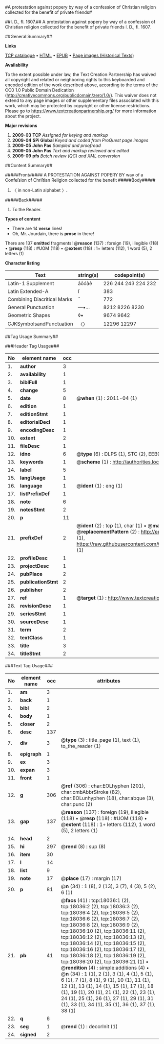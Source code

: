 #A protestation against popery by way of a confession of Christian religion collected for the benefit of private friends#

##I. D., fl. 1607.##
A protestation against popery by way of a confession of Christian religion collected for the benefit of private friends
I. D., fl. 1607.

##General Summary##

**Links**

[TCP catalogue](http://www.ota.ox.ac.uk/tcp/)  • 
[HTML](http://tei.it.ox.ac.uk/tcp/Texts-HTML/free/A19/A19747.html)  • 
[EPUB](http://tei.it.ox.ac.uk/tcp/Texts-EPUB/free/A19/A19747.epub) • 
[Page images (Historical Texts)](https://historicaltexts.jisc.ac.uk/eebo-99852699e)

**Availability**

To the extent possible under law, the Text Creation Partnership has waived all copyright and related or neighboring rights to this keyboarded and encoded edition of the work described above, according to the terms of the CC0 1.0 Public Domain Dedication (http://creativecommons.org/publicdomain/zero/1.0/). This waiver does not extend to any page images or other supplementary files associated with this work, which may be protected by copyright or other license restrictions. Please go to https://www.textcreationpartnership.org/ for more information about the project.

**Major revisions**

1. __2009-03__ __TCP__ *Assigned for keying and markup*
1. __2009-04__ __SPi Global__ *Keyed and coded from ProQuest page images*
1. __2009-05__ __John Pas__ *Sampled and proofread*
1. __2009-05__ __John Pas__ *Text and markup reviewed and edited*
1. __2009-09__ __pfs__ *Batch review (QC) and XML conversion*

##Content Summary##

#####Front#####
A PROTESTATION AGAINST POPERY BY way of a Confeſsion of Chriſtian Religion collected for the benefit
#####Body#####

1. 〈 in non-Latin alphabet 〉.

#####Back#####

1. To the Reader.

**Types of content**

  * There are 14 **verse** lines!
  * Oh, Mr. Jourdain, there is **prose** in there!

There are 137 **omitted** fragments! 
 @__reason__ (137) : foreign (19), illegible (118)  •  @__resp__ (118) : #UOM (118)  •  @__extent__ (118) : 1+ letters (112), 1 word (5), 2 letters (1)

**Character listing**


|Text|string(s)|codepoint(s)|
|---|---|---|
|Latin-1 Supplement|âôóàè|226 244 243 224 232|
|Latin Extended-A|ſ|383|
|Combining             Diacritical Marks|̄|772|
|General Punctuation|—•…|8212 8226 8230|
|Geometric Shapes|◊▪|9674 9642|
|CJKSymbolsandPunctuation|〈〉|12296 12297|

##Tag Usage Summary##

###Header Tag Usage###

|No|element name|occ|attributes|
|---|---|---|---|
|1.|__author__|3||
|2.|__availability__|1||
|3.|__biblFull__|1||
|4.|__change__|5||
|5.|__date__|8| @__when__ (1) : 2011-04 (1)|
|6.|__edition__|1||
|7.|__editionStmt__|1||
|8.|__editorialDecl__|1||
|9.|__encodingDesc__|1||
|10.|__extent__|2||
|11.|__fileDesc__|1||
|12.|__idno__|6| @__type__ (6) : DLPS (1), STC (2), EEBO-CITATION (1), PROQUEST (1), VID (1)|
|13.|__keywords__|1| @__scheme__ (1) : http://authorities.loc.gov/ (1)|
|14.|__label__|5||
|15.|__langUsage__|1||
|16.|__language__|1| @__ident__ (1) : eng (1)|
|17.|__listPrefixDef__|1||
|18.|__note__|6||
|19.|__notesStmt__|2||
|20.|__p__|11||
|21.|__prefixDef__|2| @__ident__ (2) : tcp (1), char (1)  •  @__matchPattern__ (2) : ([0-9\-]+):([0-9IVX]+) (1), (.+) (1)  •  @__replacementPattern__ (2) : http://eebo.chadwyck.com/downloadtiff?vid=$1&page=$2 (1), https://raw.githubusercontent.com/textcreationpartnership/Texts/master/tcpchars.xml#$1 (1)|
|22.|__profileDesc__|1||
|23.|__projectDesc__|1||
|24.|__pubPlace__|2||
|25.|__publicationStmt__|2||
|26.|__publisher__|2||
|27.|__ref__|1| @__target__ (1) : http://www.textcreationpartnership.org/docs/. (1)|
|28.|__revisionDesc__|1||
|29.|__seriesStmt__|1||
|30.|__sourceDesc__|1||
|31.|__term__|2||
|32.|__textClass__|1||
|33.|__title__|3||
|34.|__titleStmt__|2||


###Text Tag Usage###

|No|element name|occ|attributes|
|---|---|---|---|
|1.|__am__|3||
|2.|__back__|1||
|3.|__bibl__|2||
|4.|__body__|1||
|5.|__closer__|2||
|6.|__desc__|137||
|7.|__div__|3| @__type__ (3) : title_page (1), text (1), to_the_reader (1)|
|8.|__epigraph__|1||
|9.|__ex__|3||
|10.|__expan__|3||
|11.|__front__|1||
|12.|__g__|306| @__ref__ (306) : char:EOLhyphen (201), char:cmbAbbrStroke (82), char:EOLunhyphen (18), char:abque (3), char:punc (2)|
|13.|__gap__|137| @__reason__ (137) : foreign (19), illegible (118)  •  @__resp__ (118) : #UOM (118)  •  @__extent__ (118) : 1+ letters (112), 1 word (5), 2 letters (1)|
|14.|__head__|2||
|15.|__hi__|297| @__rend__ (8) : sup (8)|
|16.|__item__|30||
|17.|__l__|14||
|18.|__list__|9||
|19.|__note__|17| @__place__ (17) : margin (17)|
|20.|__p__|81| @__n__ (34) : 1 (8), 2 (13), 3 (7), 4 (3), 5 (2), 6 (1)|
|21.|__pb__|41| @__facs__ (41) : tcp:18036:1 (2), tcp:18036:2 (2), tcp:18036:3 (2), tcp:18036:4 (2), tcp:18036:5 (2), tcp:18036:6 (2), tcp:18036:7 (2), tcp:18036:8 (2), tcp:18036:9 (2), tcp:18036:10 (2), tcp:18036:11 (2), tcp:18036:12 (2), tcp:18036:13 (2), tcp:18036:14 (2), tcp:18036:15 (2), tcp:18036:16 (2), tcp:18036:17 (2), tcp:18036:18 (2), tcp:18036:19 (2), tcp:18036:20 (2), tcp:18036:21 (1)  •  @__rendition__ (4) : simple:additions (4)  •  @__n__ (34) : 1 (1), 2 (1), 3 (1), 4 (1), 5 (1), 6 (1), 7 (1), 8 (1), 9 (1), 10 (1), 11 (1), 12 (1), 13 (1), 14 (1), 15 (1), 17 (1), 18 (1), 19 (1), 20 (1), 21 (1), 22 (1), 23 (1), 24 (1), 25 (1), 26 (1), 27 (1), 29 (1), 31 (1), 33 (1), 34 (1), 35 (1), 36 (1), 37 (1), 38 (1)|
|22.|__q__|6||
|23.|__seg__|1| @__rend__ (1) : decorInit (1)|
|24.|__signed__|2||
